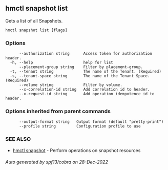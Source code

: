 ## hmctl snapshot list

Gets a list of all Snapshots.

```
hmctl snapshot list [flags]
```

### Options

```
      --authorization string      Access token for authorization header.
  -h, --help                      help for list
      --placement-group string    Filter by placement-group.
  -t, --tenant string             The name of the Tenant. (Required)
  -s, --tenant-space string       The name of the Tenant Space. (Required)
      --volume string             Filter by volume.
      --x-correlation-id string   Add correlation id to header.
      --x-request-id string       Add operation idempotence id to header.
```

### Options inherited from parent commands

```
      --output-format string   Output format (default "pretty-print")
      --profile string         Configuration profile to use
```

### SEE ALSO

* [hmctl snapshot](hmctl_snapshot.md)	 - Perform operations on snapshot resources

###### Auto generated by spf13/cobra on 28-Dec-2022
